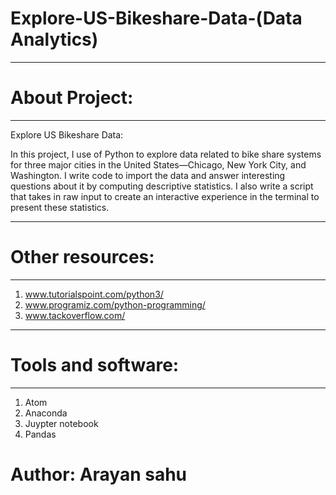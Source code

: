 # Explore-US-Bikeshare-Data-(Data Analytics)

***************************************************
# About Project:
***************************************************
Explore US Bikeshare Data: 

In this project, I use of Python to 
explore data related to bike share systems for three 
major cities in the United States—Chicago, New York City, 
and Washington. I write code to import the data 
and answer interesting questions about it by computing 
descriptive statistics. I also write a script 
that takes in raw input to create an interactive 
experience in the terminal to present these 
statistics.

***************************************************
# Other resources:
***************************************************
1. www.tutorialspoint.com/python3/
2. www.programiz.com/python-programming/
3. www.tackoverflow.com/

***************************************************
# Tools and software:
***************************************************
1. Atom
2. Anaconda
3. Juypter notebook
4. Pandas

# Author: Arayan sahu

